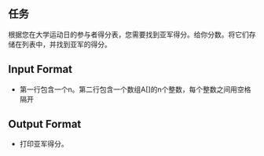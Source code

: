 ## 任务
根据您在大学运动日的参与者得分表，您需要找到亚军得分。给你分数。将它们存储在列表中，并找到亚军的得分。

##  Input Format

- 第一行包含一个n。第二行包含一个数组A[]的n个整数，每个整数之间用空格隔开

## Output Format

- 打印亚军得分。

